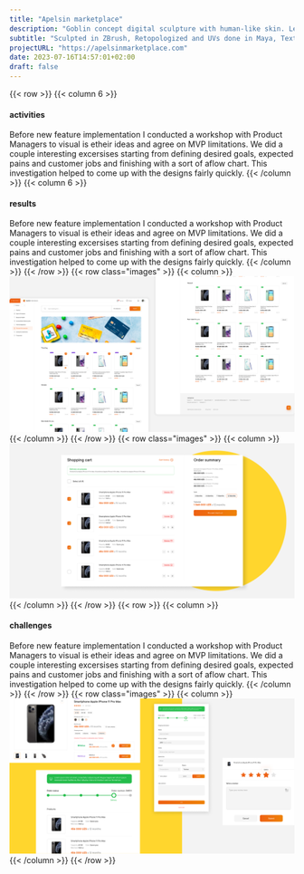 ```yaml
---
title: "Apelsin marketplace"
description: "Goblin concept digital sculpture with human-like skin. Learned a lot of quick tips and look development."
subtitle: "Sculpted in ZBrush, Retopologized and UVs done in Maya, Textured in Mari, Rendered using Arnold."
projectURL: "https://apelsinmarketplace.com"
date: 2023-07-16T14:57:01+02:00
draft: false
---
```

{{< row >}}
{{< column 6 >}}
#### activities
Before new feature implementation I conducted a workshop with 
Product Managers to visual is etheir ideas and agree on MVP limitations. 
We did a couple interesting excersises starting from defining 
desired goals, expected pains and customer jobs and finishing 
with a sort of aflow chart. This investigation helped to come up 
with the designs fairly quickly.
{{< /column >}}
{{< column 6 >}}
#### results
Before new feature implementation I conducted a workshop with 
Product Managers to visual is etheir ideas and agree on MVP limitations. 
We did a couple interesting excersises starting from defining 
desired goals, expected pains and customer jobs and finishing 
with a sort of aflow chart. This investigation helped to come up 
with the designs fairly quickly.
{{< /column >}}
{{< /row >}}
{{< row class="images" >}}
{{< column >}}
![Apelsin marketplace](apelsin-marketplace.png)
{{< /column >}}
{{< /row >}}
{{< row class="images" >}}
{{< column >}}
![Apelsin marketplace 3](apelsin-marketplace-3.png)
{{< /column >}}
{{< /row >}}
{{< row >}}
{{< column >}}
#### challenges
Before new feature implementation I conducted a workshop with 
Product Managers to visual is etheir ideas and agree on MVP limitations. 
We did a couple interesting excersises starting from defining 
desired goals, expected pains and customer jobs and finishing 
with a sort of aflow chart. This investigation helped to come up 
with the designs fairly quickly.
{{< /column >}}
{{< /row >}}
{{< row class="images" >}}
{{< column >}}
![Apelsin marketplace 2](apelsin-marketplace-2.png)
{{< /column >}}
{{< /row >}}